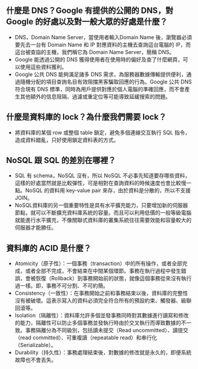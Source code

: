 ## 什麼是 DNS？Google 有提供的公開的 DNS，對 Google 的好處以及對一般大眾的好處是什麼？
- DNS，Domain Name Server，當使用者輸入Domain Name 後，瀏覽器必須要先去一台有 Domain Name 和 IP 對應資料的主機去查詢這台電腦的 IP，而這台被查詣的主機，我們稱它為 Domain Name Server，簡稱 DNS。
- Google 能透過公開的 DNS 獲得使用者在使用時的偏好及查了什麼網頁，可以使用這些資料獲利。
- Google 公共 DNS 能夠滿足諸多 DNS 需求，為服務器數據傳輸提供便利，通過隨機分配的項目查詢名目有效阻擋黑客騙取回應的行為。Google 公共 DNS 符合現有 DNS 標準，同時為用戶提供對應於個人電腦的準確回應，而不會產生其他額外的信息阻隔、過濾或重定位等可能導致延緩搜索的問題。

## 什麼是資料庫的 lock？為什麼我們需要 lock？
- 將資料庫的某個 row 或整個 table 鎖定，避免多個連線交互執行 SQL 指令，造成資料錯亂，只好使用鎖定資料表的方式。

## NoSQL 跟 SQL 的差別在哪裡？
- SQL 有 schema，NoSQL 沒有，所以 NoSQL 不必事先知道要存哪些資料，這樣的好處當然就是比較彈性，可是相對在查詢資料的時候速度也會比較慢一點。NoSQL 的資料用 key-value pair 來存，由於資料是分散的，所以不支援 JOIN。
- NoSQL資料庫的另一個重要特性是具有水平擴充能力，只要增加新的伺服器節點，就可以不斷擴充資料庫系統的容量。而且可以利用低價的一般等級電腦就能進行水平擴充，不像關聯式資料庫的叢集系統往往需要效能和容量較大的伺服器才能勝任。

## 資料庫的 ACID 是什麼？
- Atomicity（原子性）：一個事務（transaction）中的所有操作，或者全部完成，或者全部不完成，不會結束在中間某個環節。事務在執行過程中發生錯誤，會被恢復（Rollback）到事務開始前的狀態，就像這個事務從來沒有執行過一樣。即，事務不可分割、不可約簡。
- Consistency（一致性）：在事務開始之前和事務結束以後，資料庫的完整性沒有被破壞。這表示寫入的資料必須完全符合所有的預設約束、觸發器、級聯回滾等。
- Isolation（隔離性）：資料庫允許多個並發事務同時對其數據進行讀寫和修改的能力，隔離性可以防止多個事務並發執行時由於交叉執行而導致數據的不一致。事務隔離分為不同級別，包括讀未提交（Read uncommitted）、讀提交（read committed）、可重複讀（repeatable read）和串行化（Serializable）。
- Durability（持久性）：事務處理結束後，對數據的修改就是永久的，即便系統故障也不會丟失。